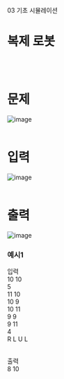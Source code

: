 03 기초 시뮬레이션
# 복제 로봇
<br>
<br>

# 문제
![image](https://github.com/user-attachments/assets/f27d647d-e152-4b74-8b0e-b876971aef05)
<br>
<br>

# 입력
![image](https://github.com/user-attachments/assets/34ba0dda-b7f8-4908-bf62-c55630c81287)
<br>
<br>

# 출력
![image](https://github.com/user-attachments/assets/686e4c85-ee6f-4d63-9d76-bf398dc7d66d)
<br>

### 예시1
입력<br>
10 10<br>
5<br>
11 10<br>
10 9<br>
10 11<br>
9 9<br>
9 11<br>
4<br>
R L U L<br>
<br>

출력<br>
8 10<br>
<br>
